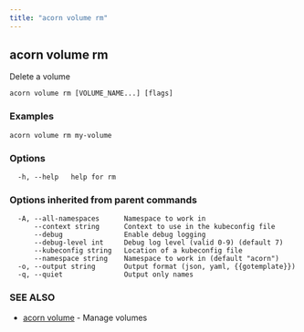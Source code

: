 ```yaml
---
title: "acorn volume rm"
---
```

## acorn volume rm

Delete a volume

```
acorn volume rm [VOLUME_NAME...] [flags]
```

### Examples

```
acorn volume rm my-volume
```

### Options

```
  -h, --help   help for rm
```

### Options inherited from parent commands

```
  -A, --all-namespaces      Namespace to work in
      --context string      Context to use in the kubeconfig file
      --debug               Enable debug logging
      --debug-level int     Debug log level (valid 0-9) (default 7)
      --kubeconfig string   Location of a kubeconfig file
      --namespace string    Namespace to work in (default "acorn")
  -o, --output string       Output format (json, yaml, {{gotemplate}})
  -q, --quiet               Output only names
```

### SEE ALSO

* [acorn volume](acorn_volume.md)	 - Manage volumes

